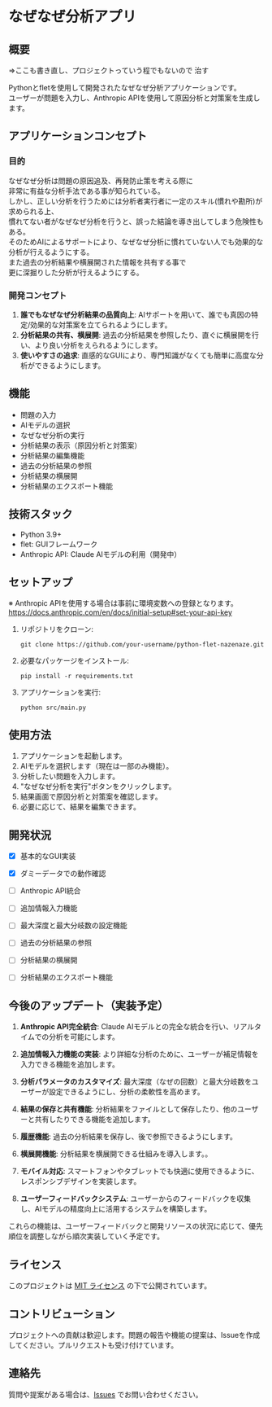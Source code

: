 # なぜなぜ分析アプリ

## 概要
⇒ここも書き直し、プロジェクトっていう程でもないので  治す

Pythonとfletを使用して開発されたなぜなぜ分析アプリケーションです。  
ユーザーが問題を入力し、Anthropic APIを使用して原因分析と対策案を生成します。

## アプリケーションコンセプト

### 目的
なぜなぜ分析は問題の原因追及、再発防止策を考える際に  
非常に有益な分析手法である事が知られている。  
しかし、正しい分析を行うためには分析者実行者に一定のスキル(慣れや勘所)が求められる上、  
慣れてない者がなぜなぜ分析を行うと、誤った結論を導き出してしまう危険性もある。  
そのためAIによるサポートにより、なぜなぜ分析に慣れていない人でも効果的な分析が行えるようにする。  
また過去の分析結果や横展開された情報を共有する事で  
更に深掘りした分析が行えるようにする。

### 開発コンセプト  
1. **誰でもなぜなぜ分析結果の品質向上**: AIサポートを用いて、誰でも真因の特定/効果的な対策案を立てられるようにします。
2. **分析結果の共有、横展開**: 過去の分析結果を参照したり、直ぐに横展開を行い、より良い分析をえられるようにします。
3. **使いやすさの追求**: 直感的なGUIにより、専門知識がなくても簡単に高度な分析ができるようにします。

## 機能
- 問題の入力
- AIモデルの選択
- なぜなぜ分析の実行
- 分析結果の表示（原因分析と対策案）
- 分析結果の編集機能
- 過去の分析結果の参照
- 分析結果の横展開
- 分析結果のエクスポート機能

## 技術スタック

- Python 3.9+
- flet: GUIフレームワーク
- Anthropic API: Claude AIモデルの利用（開発中）


## セットアップ
※ Anthropic APIを使用する場合は事前に環境変数への登録となります。
  https://docs.anthropic.com/en/docs/initial-setup#set-your-api-key


1. リポジトリをクローン:
   ```
   git clone https://github.com/your-username/python-flet-nazenaze.git
   ```

2. 必要なパッケージをインストール:
   ```
   pip install -r requirements.txt
   ```

3. アプリケーションを実行:
   ```
   python src/main.py
   ```

## 使用方法

1. アプリケーションを起動します。
2. AIモデルを選択します（現在は一部のみ機能）。
3. 分析したい問題を入力します。
4. "なぜなぜ分析を実行"ボタンをクリックします。
5. 結果画面で原因分析と対策案を確認します。
6. 必要に応じて、結果を編集できます。

## 開発状況

- [x] 基本的なGUI実装
- [x] ダミーデータでの動作確認
- [ ] Anthropic API統合
- [ ] 追加情報入力機能
- [ ] 最大深度と最大分岐数の設定機能
- [ ] 過去の分析結果の参照
- [ ] 分析結果の横展開
- [ ] 分析結果のエクスポート機能


## 今後のアップデート（実装予定）
1. **Anthropic API完全統合**: Claude AIモデルとの完全な統合を行い、リアルタイムでの分析を可能にします。

2. **追加情報入力機能の実装**: より詳細な分析のために、ユーザーが補足情報を入力できる機能を追加します。

3. **分析パラメータのカスタマイズ**: 最大深度（なぜの回数）と最大分岐数をユーザーが設定できるようにし、分析の柔軟性を高めます。

4. **結果の保存と共有機能**: 分析結果をファイルとして保存したり、他のユーザーと共有したりできる機能を追加します。

5. **履歴機能**: 過去の分析結果を保存し、後で参照できるようにします。

6. **横展開機能**: 分析結果を横展開できる仕組みを導入します。。

7. **モバイル対応**: スマートフォンやタブレットでも快適に使用できるように、レスポンシブデザインを実装します。

8. **ユーザーフィードバックシステム**: ユーザーからのフィードバックを収集し、AIモデルの精度向上に活用するシステムを構築します。


これらの機能は、ユーザーフィードバックと開発リソースの状況に応じて、優先順位を調整しながら順次実装していく予定です。

## ライセンス

このプロジェクトは [MIT ライセンス](LICENSE) の下で公開されています。

## コントリビューション

プロジェクトへの貢献は歓迎します。問題の報告や機能の提案は、Issueを作成してください。プルリクエストも受け付けています。

## 連絡先

質問や提案がある場合は、[Issues](https://github.com/your-username/python-flet-nazenaze/issues) でお問い合わせください。
